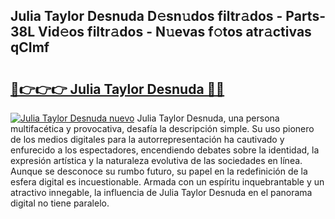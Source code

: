 ## Julia Taylor Desnuda D𝚎sn𝚞dos filtr𝚊dos - Parts-38L Vid𝚎os filtr𝚊dos - N𝚞evas f𝚘tos atr𝚊ctivas qCImf

# <h2><a href="http://mb30kbr.tromn.icu/?c=Julia+Taylor+Desnuda">🔗👉👉👉 Julia Taylor Desnuda 🔗🔗</a></h2>

[![Julia Taylor Desnuda nuevo](https://i.imgur.com/pEAQMta.gif)](http://mb30kbr.tromn.icu/?c=Julia+Taylor+Desnuda)
Julia Taylor Desnuda, una persona multifacética y provocativa, desafía la descripción simple. Su uso pionero de los medios digitales para la autorrepresentación ha cautivado y enfurecido a los espectadores, encendiendo debates sobre la identidad, la expresión artística y la naturaleza evolutiva de las sociedades en línea. Aunque se desconoce su rumbo futuro, su papel en la redefinición de la esfera digital es incuestionable. Armada con un espíritu inquebrantable y un atractivo innegable, la influencia de Julia Taylor Desnuda en el panorama digital no tiene paralelo.
